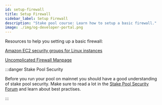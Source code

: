 ```yaml
---
id: setup-firewall
title: Setup Firewall
sidebar_label: Setup Firewall
description: "Stake pool course: Learn how to setup a basic firewall."
image: ./img/og-developer-portal.png
--- 
```


Resources to help you setting up a basic firewall:

[Amazon EC2 security groups for Linux instances](https://docs.aws.amazon.com/AWSEC2/latest/UserGuide/ec2-security-groups.html)

[Uncomplicated Firewall Manpage](http://manpages.ubuntu.com/manpages/focal/man8/ufw.8.html)

:::danger Stake Pool Security

Before you run your pool on mainnet you should have a good understanding of stake pool security. Make sure to read a lot in the [Stake Pool Security Forum](https://forum.cardano.org/c/staking-delegation/stake-pool-security/157) and learn about best practises. 

:::